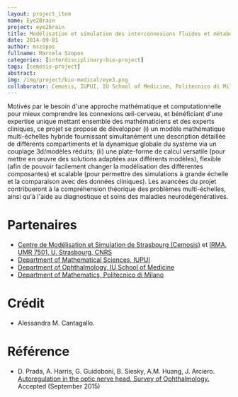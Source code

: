 ```yaml
---
layout: project_item
name: Eye2Brain
project: eye2brain
title: Modélisation et simulation des interconnexions fluides et métaboliques entre le cerveau et l'oeil
date: 2014-09-01
author: mszopos
fullname: Marcela Szopos
categories: [interdisciplinary-bio-project]
tags: [cemosis-project]
abstract:
img: /img/project/bio-medical/eye3.png
collaborator: Cemosis, IUPUI, IU School of Medicine, Politecnico di Milano
---
```


Motivés par le besoin d'une approche mathématique et computationnelle pour mieux comprendre les connexions œil-cerveau, et bénéficiant d'une expertise unique mettant ensemble des mathématiciens et des experts cliniques, ce projet se propose de développer (i) un modèle mathématique multi-échelles hybride fournissant simultanément une description détaillée de différents compartiments et la dynamique globale du système via un couplage 3d/modèles réduits; (ii) une plate-forme de calcul versatile (pour mettre en œuvre des solutions adaptées aux différents modèles), flexible (afin de pouvoir facilement changer la modélisation des différentes composantes) et scalable (pour permettre des simulations à grande échelle et la comparaison avec des données cliniques). Les avancées du projet contribueront à la compréhension théorique des problèmes multi-échelles, ainsi qu'à l'aide au diagnostique et soins des maladies neurodégénératives.
  
# Partenaires
- [Centre de Modélisation et Simulation de Strasbourg (Cemosis)](www.cemosis.fr) et [IRMA, UMR 7501, U. Strasbourg, CNRS](www-irma.u-strasbg.fr/)
- [Department of Mathematical Sciences, IUPUI](http://math.iupui.edu)
- [Department of Ophthalmology, IU School of Medicine](glick.medicine.iu.edu)
- [Department of Mathematics, Politecnico di Milano](www1.mate.polimi.it)

# Crédit
- Alessandra M. Cantagallo.

# Référence
- D. Prada, A. Harris, G. Guidoboni, B. Siesky, A.M. Huang, J. Arciero. [Autoregulation in the optic nerve head. Survey of Ophthalmology.](http://www.surveyophthalmol.com/article/S0039-6257(15)00182-4/abstract) Accepted (September 2015) ​
